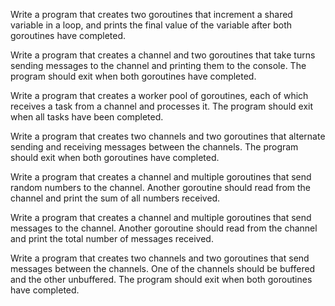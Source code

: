 Write a program that creates two goroutines that increment a shared variable in a loop, and prints the final value of the variable after both goroutines have completed.

Write a program that creates a channel and two goroutines that take turns sending messages to the channel and printing them to the console. The program should exit when both goroutines have completed.

Write a program that creates a worker pool of goroutines, each of which receives a task from a channel and processes it. The program should exit when all tasks have been completed.

Write a program that creates two channels and two goroutines that alternate sending and receiving messages between the channels. The program should exit when both goroutines have completed.

Write a program that creates a channel and multiple goroutines that send random numbers to the channel. Another goroutine should read from the channel and print the sum of all numbers received.

Write a program that creates a channel and multiple goroutines that send messages to the channel. Another goroutine should read from the channel and print the total number of messages received.

Write a program that creates two channels and two goroutines that send messages between the channels. One of the channels should be buffered and the other unbuffered. The program should exit when both goroutines have completed.
